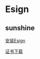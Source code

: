 # Esign

## sunshine

[安装Esign](itms-services://?action=download-manifest&url=https://app-trick.github.io/iOS/plist/1.plist)

[证书下载](https://app-trick.github.io/iOS/cert/1.zip)
